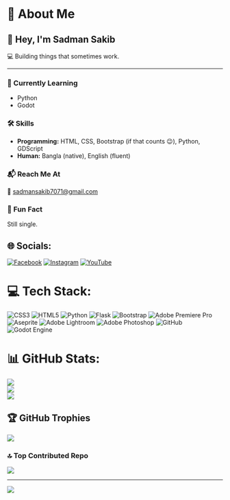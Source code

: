 # 💫 About Me

## 👋 Hey, I'm Sadman Sakib  
💻 Building things that sometimes work.  

---

### 🌱 Currently Learning  
- Python  
- Godot  

### 🛠️ Skills  
- **Programming:** HTML, CSS, Bootstrap (if that counts 😉), Python, GDScript  
- **Human:** Bangla (native), English (fluent)  

### 📬 Reach Me At  
📧 [sadmansakib7071@gmail.com](mailto:sadmansakib7071@gmail.com)  

### 🤔 Fun Fact  
Still single.  


## 🌐 Socials:
[![Facebook](https://img.shields.io/badge/Facebook-%231877F2.svg?logo=Facebook&logoColor=white)](https://facebook.com/https://www.facebook.com/Sadman.Sakib.1.399/) [![Instagram](https://img.shields.io/badge/Instagram-%23E4405F.svg?logo=Instagram&logoColor=white)](https://instagram.com/https://www.instagram.com/sadman._.sakib_/) [![YouTube](https://img.shields.io/badge/YouTube-%23FF0000.svg?logo=YouTube&logoColor=white)](https://youtube.com/@https://www.youtube.com/@Sadman_Sakib1) 

# 💻 Tech Stack:
![CSS3](https://img.shields.io/badge/css3-%231572B6.svg?style=for-the-badge&logo=css3&logoColor=white) ![HTML5](https://img.shields.io/badge/html5-%23E34F26.svg?style=for-the-badge&logo=html5&logoColor=white) ![Python](https://img.shields.io/badge/python-3670A0?style=for-the-badge&logo=python&logoColor=ffdd54) ![Flask](https://img.shields.io/badge/flask-%23000.svg?style=for-the-badge&logo=flask&logoColor=white) ![Bootstrap](https://img.shields.io/badge/bootstrap-%238511FA.svg?style=for-the-badge&logo=bootstrap&logoColor=white) ![Adobe Premiere Pro](https://img.shields.io/badge/Adobe%20Premiere%20Pro-9999FF.svg?style=for-the-badge&logo=Adobe%20Premiere%20Pro&logoColor=white) ![Aseprite](https://img.shields.io/badge/Aseprite-FFFFFF?style=for-the-badge&logo=Aseprite&logoColor=#7D929E) ![Adobe Lightroom](https://img.shields.io/badge/Adobe%20Lightroom-31A8FF.svg?style=for-the-badge&logo=Adobe%20Lightroom&logoColor=white) ![Adobe Photoshop](https://img.shields.io/badge/adobe%20photoshop-%2331A8FF.svg?style=for-the-badge&logo=adobe%20photoshop&logoColor=white) ![GitHub](https://img.shields.io/badge/github-%23121011.svg?style=for-the-badge&logo=github&logoColor=white) ![Godot Engine](https://img.shields.io/badge/GODOT-%23FFFFFF.svg?style=for-the-badge&logo=godot-engine)
# 📊 GitHub Stats:
![](https://github-readme-stats.vercel.app/api?username=SadmanSakib399&theme=dark&hide_border=false&include_all_commits=true&count_private=false)<br/>
![](https://nirzak-streak-stats.vercel.app/?user=SadmanSakib399&theme=dark&hide_border=false)<br/>
![](https://github-readme-stats.vercel.app/api/top-langs/?username=SadmanSakib399&theme=dark&hide_border=false&include_all_commits=true&count_private=false&layout=compact)

## 🏆 GitHub Trophies
![](https://github-profile-trophy.vercel.app/?username=SadmanSakib399&theme=radical&no-frame=true&no-bg=true&margin-w=4)

### 🔝 Top Contributed Repo
![](https://github-contributor-stats.vercel.app/api?username=SadmanSakib399&limit=5&theme=dark&combine_all_yearly_contributions=true)

---
[![](https://visitcount.itsvg.in/api?id=SadmanSakib399&icon=0&color=3)](https://visitcount.itsvg.in)

<!-- Proudly created with GPRM ( https://gprm.itsvg.in ) -->


